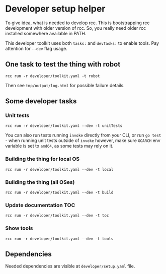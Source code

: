 # Developer setup helper

To give idea, what is needed to develop rcc. This is bootstrapping rcc
development with older version of rcc. So, you really need older rcc
installed somewhere available in PATH.

This developer toolkit uses both `tasks:` and `devTasks:` to enable tools.
Pay attention for `--dev` flag usage.

## One task to test the thing with robot

```
rcc run -r developer/toolkit.yaml -t robot
```

Then see `tmp/output/log.html` for possible failure details.

## Some developer tasks

### Unit tests

```
rcc run -r developer/toolkit.yaml --dev -t unitTests
```

You can also run tests running `invoke` directly from your CLI, or run `go test` - when running unit tests
outside of `invoke` however, make sure `GOARCH` env variable is set to `amd64`, as some tests may rely on it.

### Building the thing for local OS

```
rcc run -r developer/toolkit.yaml --dev -t local
```

### Building the thing (all OSes)

```
rcc run -r developer/toolkit.yaml --dev -t build
```

### Update documentation TOC

```
rcc run -r developer/toolkit.yaml --dev -t toc
```

### Show tools

```
rcc run -r developer/toolkit.yaml --dev -t tools
```

## Dependencies

Needed dependencies are visible at `developer/setup.yaml` file.
